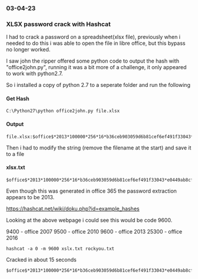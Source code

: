 ### 03-04-23
### XLSX password crack with Hashcat

I had to crack a password on a spreadsheet(xlsx file), previously when i needed to do this i was able to open the file in libre office, but this bypass no longer worked.

I saw john the ripper offered some python code to output the hash with "office2john.py", running it was a bit more of a challenge, it only appeared to work with python2.7.

So i installed a copy of python 2.7 to a seperate folder and run the following

#### Get Hash
```text
C:\Python27\python office2john.py file.xlsx
```
#### Output

```text
file.xlsx:$office$*2013*100000*256*16*b36ceb903059d6b81cef6ef491f33043*e0449ab8cfb2b2c17bea6760218e262a*06911117dff58728126891ad908060556764c189940371d7f5d92ae9037589f9
```

Then i had to modify the string (remove the filename at the start) and save it to a file

#### xlsx.txt

```text
$office$*2013*100000*256*16*b36ceb903059d6b81cef6ef491f33043*e0449ab8cfb2b2c17bea6760218e262a*06911117dff58728126891ad908060556764c189940371d7f5d92ae9037589f9
```
Even though this was generated in office 365 the password extraction appears to be 2013.

https://hashcat.net/wiki/doku.php?id=example_hashes

Looking at the above webpage i could see this would be code 9600.

9400 - office 2007
9500 - office 2010
9600 - office 2013
25300 - office 2016

```text
hashcat -a 0 -m 9600 xslx.txt rockyou.txt
```
Cracked in about 15 seconds

```text
$office$*2013*100000*256*16*b36ceb903059d6b81cef6ef491f33043*e0449ab8cfb2b2c17bea6760218e262a*06911117dff58728126891ad908060556764c189940371d7f5d92ae9037589f9:12345
```
